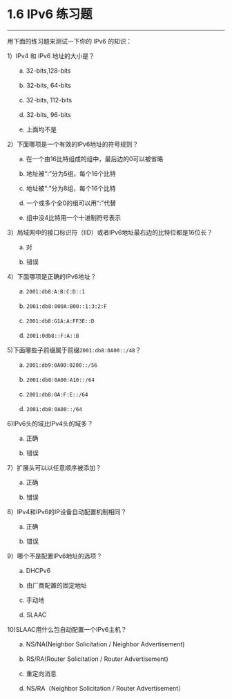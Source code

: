 # 1.6 IPv6 练习题
-----

用下面的练习题来测试一下你的 IPv6 的知识：

1）IPv4 和 IPv6 地址的大小是？

　　a. 32-bits,128-bits

　　b. 32-bits, 64-bits

　　c. 32-bits, 112-bits

　　d. 32-bits, 96-bits

　　e. 上面均不是

2）下面哪项是一个有效的IPv6地址的符号规则？

　　a. 在一个由16比特组成的组中，最后边的0可以被省略

　　b. 地址被“:”分为5组，每个16个比特

　　c. 地址被“:”分为8组，每个16个比特

　　d. 一个或多个全0的组可以用“:”代替

　　e. 组中没4比特用一个十进制符号表示

3）局域网中的接口标识符（IID）或者IPv6地址最右边的比特位都是16位长？

　　a. 对

　　b. 错误

4）下面哪项是正确的IPv6地址？

　　a. ```2001:db8:A:B:C:D::1```

　　b. ```2001:db8:000A:B00::1:3:2:F```

　　c. ```2001:db8:G1A:A:FF3E::D```

　　d. ```2001:0db8::F:A::B```

5)下面哪些子前缀属于前缀```2001:db8:0A00::/48```？

　　a. ```2001:db9:0A00:0200::/56```

　　b. ```2001:db8:0A00:A10::/64```

　　c. ```2001:db8:0A:F:E::/64```

　　d. ```2001:db8:0A00::/64```

6)IPv6头的域比IPv4头的域多？

　　a. 正确

　　b. 错误

7）扩展头可以以任意顺序被添加？

　　a. 正确

　　b. 错误

8）IPv4和IPv6的IP设备自动配置机制相同？

　　a. 正确

　　b. 错误

9）哪个不是配置IPv6地址的选项？

　　a. DHCPv6

　　b. 由厂商配置的固定地址

　　c. 手动地

　　d. SLAAC

10)SLAAC用什么包自动配置一个IPv6主机？

　　a. NS/NA(Neighbor Solicitation / Neighbor Advertisement)

　　b. RS/RA(Router Solicitation / Router Advertisement)

　　c. 重定向消息

　　d. NS/RA（Neighbor Solicitation / Router Advertisement）